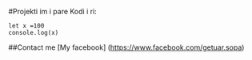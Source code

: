 #Projekti im i pare
Kodi i ri:

    let x =100 
    console.log(x)
   

##Contact me
[My facebook]
(https://www.facebook.com/getuar.sopa)
